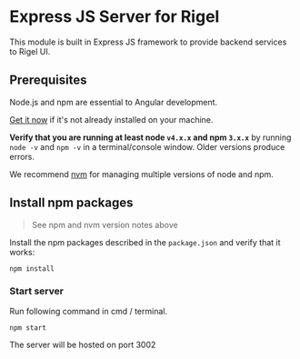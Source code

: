 # Express JS Server for Rigel
This module is built in Express JS framework to provide backend services to Rigel UI.

## Prerequisites

Node.js and npm are essential to Angular development. 
    
<a href="https://docs.npmjs.com/getting-started/installing-node" target="_blank" title="Installing Node.js and updating npm">
Get it now</a> if it's not already installed on your machine.
 
**Verify that you are running at least node `v4.x.x` and npm `3.x.x`**
by running `node -v` and `npm -v` in a terminal/console window.
Older versions produce errors.

We recommend [nvm](https://github.com/creationix/nvm) for managing multiple versions of node and npm.

## Install npm packages
> See npm and nvm version notes above

Install the npm packages described in the `package.json` and verify that it works:

```shell
npm install
```

### Start server
Run following command in cmd / terminal.
```shell
npm start
```
The server will be hosted on port 3002